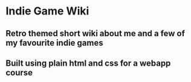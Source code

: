 # Indie Game Wiki

## Retro themed short wiki about me and a few of my favourite indie games
## Built using plain html and css for a webapp course
